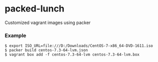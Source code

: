 # packed-lunch
Customized vagrant images using packer


### Example

```
$ export ISO_URL=file:///D:/Downloads/CentOS-7-x86_64-DVD-1611.iso 
$ packer build centos-7.3-64-lvm.json
$ vagrant box add -f centos-7.3-64-lvm centos-7.3-64-lvm.box
```
